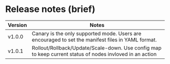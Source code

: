 # Release notes (brief)
Version       | Notes        |
------------- | -------------|
v1.0.0        | Canary is the only supported mode. Users are encouraged to set the manifest files in YAML format.|
v1.0.1        | Rollout/Rollback/Update/Scale-down. Use config map to keep current status of nodes invloved in an action
